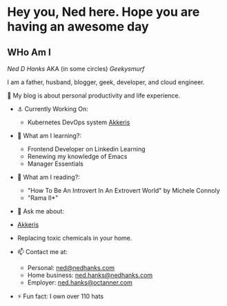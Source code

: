 # Hey you, Ned here. Hope you are having an awesome day

## WHo Am I

*Ned D Hanks*
AKA (in some circles) *Geekysmurf*

I am a father, husband, blogger, geek, developer, and cloud engineer.

🧫 My blog is about personal productivity and life experience.

- ⚓️ Currently Working On:
  - Kubernetes DevOps system [Akkeris](https://github.com/akkeris)
  
- 🏫 What am I learning?:
  - Frontend Developer on Linkedin Learning
  - Renewing my knowledge of Emacs
  - Manager Essentials
  
- 🚽 What am I reading?:
  - "How To Be An Introvert In An Extrovert World" by Michele Connoly
  - "Rama II*"

-  💬 Ask me about:
  - [Akkeris](https://github.com/akkeris)
  - Replacing toxic chemicals in your home.

- 📫 Contact me at:
  - Personal: ned@nedhanks.com
  - Home business: ned.hanks@nedhanks.com
  - Employer: ned.hanks@octanner.com
  
- ⚡ Fun fact: I own over 110 hats

<!--
**nedhanks/nedhanks** is a ✨ _special_ ✨ repository because its `README.md` (this file) appears on your GitHub profile.

Here are some ideas to get you started:

- 🔭 I’m currently working on ...
- 🌱 I’m currently learning ...
- 👯 I’m looking to collaborate on ...
- 🤔 I’m looking for help with ...
- 💬 Ask me about ...
- 📫 How to reach me: ...
- 😄 Pronouns: ...
- ⚡ Fun fact: ...
-->
